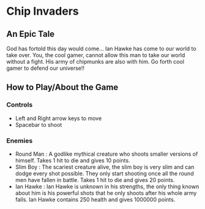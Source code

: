 # Chip Invaders

## An Epic Tale
God has fortold this day would come... Ian Hawke has come to our world to take over. You, the cool gamer, cannot allow this man to take our world without a fight. His army of chipmunks are also with him. Go forth cool gamer to defend our universe!!

## How to Play/About the Game
### Controls
- Left and Right arrow keys to move
- Spacebar to shoot

### Enemies
- Round Man : A godlike mythical creature who shoots smaller versions of himself. Takes 1 hit to die and gives 10 points.
- Slim Boy : The scariest creature alive, the slim boy is very slim and can dodge every shot possible. They only start shooting once all the round men have fallen in battle. Takes 1 hit to die and gives 20 points.
- Ian Hawke : Ian Hawke is unknown in his strengths, the only thing known about him is his powerful shots that he only shoots after his whole army falls. Ian Hawke contains 250 health and gives 1000000 points.

